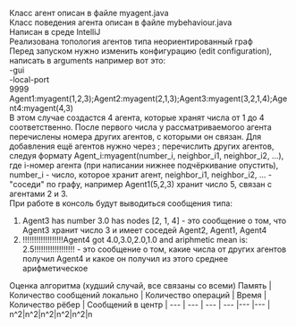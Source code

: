 Класс агент описан в файле myagent.java  
Класс поведения агента описан в файле mybehaviour.java  
Написан в среде IntelliJ  
Реализована топология агентов типа неориентированный граф  
Перед запуском нужно изменить конфигурацию (edit configuration), написать в arguments например вот это:  
-gui  
-local-port  
9999  
Agent1:myagent(1,2,3);Agent2:myagent(2,1,3);Agent3:myagent(3,2,1,4);Agent4:myagent(4,3)  
В этом случае создастся 4 агента, которые хранят числа от 1 до 4 соответственно. После первого числа у рассматриваемогоо агента перечислены номера других агентов, с которыми он связан. Для добавления ещё агентов нужно через ; перечислить других агентов, следуя формату Agent_i:myagent(number_i, neighbor_i1, neighbor_i2, ...), где i-номер агента (при написании нижнее подчёркивание опустить), number_i - число, которое хранит агент, neighbor_i1, neighbor_i2, ... - "соседи" по графу, например Agent1(5,2,3) хранит число 5, связан с агентами 2 и 3.  
При работе в консоль будут выводиться сообщения типа:  
1) Agent3 has number 3.0 has nodes [2, 1, 4] - это сообщение о том, что Agent3 хранит число 3 и имеет соседей Agent2, Agent1, Agent4  
2) !!!!!!!!!!!!!!!!!!Agent4 got 4.0,3.0,2.0,1.0 and ariphmetic mean is: 2.5!!!!!!!!!!!!!!!!!! - это сообщение о том, какие числа от других агентов получил Agent4 и какое он получил из этого среднее арифметическое    

Оценка алгоритма (худший случай, все связаны со всеми)
Память | Количество сообщений локально | Количество операций | Время | Количество рёбер | Сообщений в центр |
--- | --- | --- | --- |--- |--- |
n^2|n^2|n^2|n^2|n^2|n
